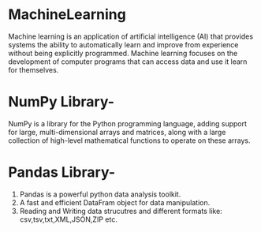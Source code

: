 
# MachineLearning
Machine learning is an application of artificial intelligence (AI) that provides systems the ability to automatically learn and improve from experience without being explicitly programmed. Machine learning focuses on the development of computer programs that can access data and use it learn for themselves.
 
 # NumPy Library-
NumPy is a library for the Python programming language, adding support for large, multi-dimensional arrays and matrices, along with a large collection of high-level mathematical functions to operate on these arrays.

# Pandas Library-
  1. Pandas is a powerful python data analysis toolkit.
  2. A fast and efficient DataFram object for data manipulation.
  3. Reading and Writing data strucutres and different formats like: csv,tsv,txt,XML,JSON,ZIP etc.
